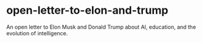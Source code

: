 # open-letter-to-elon-and-trump
An open letter to Elon Musk and Donald Trump about AI, education, and the evolution of intelligence.
